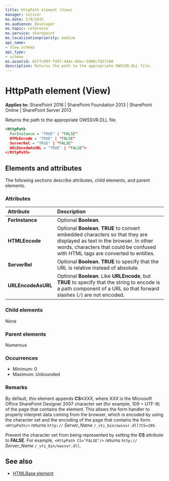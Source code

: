 ```yaml
---
title: HttpPath element (View)
manager: soliver
ms.date: 3/9/2015
ms.audience: Developer
ms.topic: reference
ms.service: sharepoint
ms.localizationpriority: medium
api_name:
- View schema
api_type:
- schema
ms.assetid: 81ffc99f-f457-444c-8dec-5900cf827c60
description: Returns the path to the appropriate OWSSVR.DLL file.
---
```


# HttpPath element (View)

**Applies to:** SharePoint 2016 | SharePoint Foundation 2013 | SharePoint Online | SharePoint Server 2013
  
Returns the path to the appropriate OWSSVR.DLL file.
  
```XML
<HttpPath
  ForInstance = "TRUE" | "FALSE"
  HTMLEncode = "TRUE" | "FALSE"
  ServerRel = "TRUE" | "FALSE"
  URLEncodeAsURL = "TRUE" | "FALSE">
</HttpPath>
```

## Elements and attributes

The following sections describe attributes, child elements, and parent elements.

### Attributes

|**Attribute**|**Description**|
|:-----|:-----|
|**ForInstance** <br/> |Optional **Boolean**.  <br/> |
|**HTMLEncode** <br/> |Optional **Boolean**. **TRUE** to convert embedded characters so that they are displayed as text in the browser. In other words, characters that could be confused with HTML tags are converted to entities.  <br/> |
|**ServerRel** <br/> |Optional **Boolean**. **TRUE** to specify that the URL is relative instead of absolute.  <br/> |
|**URLEncodeAsURL** <br/> |Optional **Boolean**. Like **URLEncode**, but **TRUE** to specify that the string to encode is a path component of a URL so that forward slashes (`/`) are not encoded.  <br/> |
   
### Child elements

None
   
### Parent elements

Numerous 
   
### Occurrences

- Minimum: 0 
- Maximum: Unbounded  
   
### Remarks

By default, this element appends **CS=**_XXX_, where _XXX_ is the Microsoft Office SharePoint Designer 2007 character set (for example, 109 = UTF-8) of the page that contains the element. This allows the form handler to properly interpret data coming from the browser, which is encoded by using the character set and the encoding of the page that contains the form.  `<HttpPath/>` returns  `http://` _Server_Name_ `/_vti_bin/owssvr.dll?CS=109`.
  
Prevent the character set from being represented by setting the **CS** attribute to **FALSE**. For example, `<HttpPath CS="FALSE"/>` returns `http://` _Server_Name_ `/_vti_bin/owssvr.dll`.
  
## See also

- [HTMLBase element](htmlbase-element.md)

